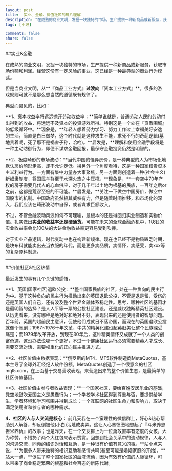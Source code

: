 ```yaml
---
layout: post
title:  实业、金融、价值社区的碎片理解
description: "在成熟的商业文明，发掘一块独特的市场，生产提供一种新商品或新服务，获取市场份额和利润。经营这份有一定风险的事业，这已经是一种默认的商业行为模式。但是当商业文明，从『商品工业方式』过渡向『资本工业方式』，很多的游戏规则可就不是那么想当然的既有模式了。"
tags: [小记]

comments: false
share: false
---
```



##实业&金融

在成熟的商业文明，发掘一块独特的市场，生产提供一种新商品或新服务，获取市场份额和利润。经营这份有一定风险的事业，这已经是一种最典型的商业行为模式。

但是当商业文明，从**『商品工业方式』**过渡向**『资本工业方式』**，很多的游戏规则可就不是那么想当然的遵循既有规律了。

典型而易见的，比如：

**1、资本收益率将远远抛开劳动收益率：**简单说就是，普通劳动人民的劳动付出得到的收益，将远远不及资本的投资游戏所得。特别这是一个处在『货币围城』的低级循环中。**现象是，**年轻人想着努力学习、努力工作过上幸福美好安逸的生活，简直是白日做梦，这个时代就是这种求生不能，求死不行的奇葩逻辑(墓地贵着呢，死了那不是祸害子孙，哈哈)。**启发是，**理解和使用金融手段将是一种主动防御行为，即便不谋求金融回报，最保守金融投资仍然是明智的。

**2、极度畸形的市场波动：**当代中国的怪异房价，是一种典型的人为市场化地默认房价畸形走高，却不允许走低。换另外一个角度看待，这是一种国家权贵资本主义利益行为。一方面有集中力量办大事聚焦，另一方面则创造着一种(社会主义)新奴隶制度，将国民羊群至于水深火热之中压榨。**现象是，**一套空中70年产权的房子需要几代人的心血供应，对于几千年以土地为根基的民族，一百年之后or之前，这都是荒谬至极的不可能。**启发是，**关注一下做空中国房价，做空中国股市的机制。中国政府虽然极其威权有力，但是随着时间推移，和市场化的深入，我们应该在畸形波动中自保，或者谋求巨额收入。

不过，不管金融波动风浪如何不可理喻，最根本的还是得回归实业制造和实物价值。扎实做出**实业的收益率还是硬通货**。可能在未来的全球金融危机中，1块钱的实业收益率会比100块的大饼金融收益率更容易受到吹捧。

对于实业产品逻辑，时代变动中也在构建新规律。现在也已经不是物质匮乏时期，是块布料就能卖出去当衣服的年代，而是更多卖品质，卖情怀，卖感受，卖xxx等的复杂原料制造。

---

##价值社区&社区热情


最近发生的事有几个关键的感悟，

**1、英国(国家社区)退欧公投：**整个国家民族的社区，处在一种负向的民主行为中。基于这种负向的民主行为推动出来的英国退欧公投，不管是退是留，受伤的还是英国人们自己，还有波及整个世界金融体系稳定性。思考，哪种社区的基因才是最明智的选择？是人人平等一票的公投社区建设，还是威权独断精英社区建设。从历史看来，没有哪种是绝对好和绝对不好，表现出来的还是使用者的智慧问题。百年前，英国的超前民主意识，促使他们成就日不落帝国，而现在的英国退欧公投就像个闹剧；1967~1976十年文革，中共的精英化建设超英赶美让整个民族深受痛楚；而1979年改革开放，到现在30年后，这种精英情怀又成就了一个人类的创富奇迹。这没办法说哪一个更好，不过一个健康社区运行必须需要精英人才成长、需要交流对话、需要权重化的正向民主推进方式。

**2、社区价值由数据表现：**俄罗斯的MT4、MT5软件制造商MetaQuotes，基本主导了全球外汇经纪人软件份额。MetaQuotes创造了一个很意义的社区mql5.com，在上面基于交易营收表现，来营造出来的整个价值生态，是最简单的社区价值基因。

**3、社区价值由参与者收益表现：**一个国家社区，要给百姓安居乐业的基础，凭空地鼓吹爱国主义是愚蠢行为；一个学校学术社区得到尊重与否，要提供给学生、学者环境和学习氛围并得到成长；一个互联网的社区生命力和影响力，取决于满足使用者和参与者的哪种需求。

**4、社区的人与人交流是核心：** 前几天我在一个蛮理性的微信群上，好心&热心帮助别人解答，却反倒被他(小白)污蔑成卖弄。这让人心塞愤懑地想起了『斗米养恩 担米养仇』的故事；也是昨天，在一个交友群上为一位勇敢直率有态度的女孩，大为称赞，不惜扔了两个大红包来表示赞赏。回想到社会关系中的流动规律，人与人的沟通交流，同频的结识对话和互助，是一种很有价值有意义的事。**站小点来说，**为很多人带来独特的相识互助和感情共鸣(甚至可能是婚姻家庭的开始)。**站大一点，**促进了整个国家社区的血液流动，因为有效有价值的人际循环，可以带来了商业稳定繁荣的根基和社会百态的新陈代谢。
